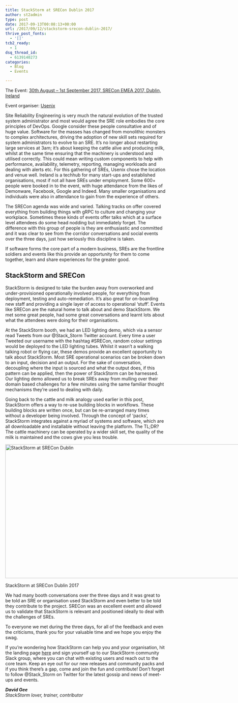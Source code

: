 ```yaml
---
title: StackStorm at SRECon Dublin 2017
author: st2admin
type: post
date: 2017-09-13T00:08:13+00:00
url: /2017/09/12/stackstorm-srecon-dublin-2017/
thrive_post_fonts:
  - '[]'
tcb2_ready:
  - 1
dsq_thread_id:
  - 6139140273
categories:
  - Blog
  - Events

---
```

The Event: <a href="https://www.usenix.org/conference/srecon17europe" target="_blank" rel="noopener">30th August &#8211; 1st September 2017, SRECon EMEA 2017, Dublin, Ireland</a>

Event organiser: <a href="https://www.usenix.org/" target="_blank" rel="noopener">Usenix</a>

Site Reliability Engineering is very much the natural evolution of the trusted system administrator and most would agree the SRE role embodies the core principles of DevOps. Google consider these people consultative and of huge value. Software for the masses has changed from monolithic monsters to complex architectures, driving the adoption of new skill sets required for system administrators to evolve to an SRE. It’s no longer about restarting large services at 3am; it’s about keeping the cattle alive and producing milk, whilst at the same time ensuring that the machinery is understood and utilised correctly. This could mean writing custom components to help with performance, availability, telemetry, reporting, managing workloads and dealing with alerts etc. For this gathering of SREs, Usenix chose the location and venue well. Ireland is a techhub for many start-ups and established organisations, most if not all have SREs under employment. Some 600+ people were booked in to the event, with huge attendance from the likes of Demonware, Facebook, Google and Indeed. Many smaller organisations and individuals were also in attendance to gain from the experience of others.

<!--more-->The SRECon agenda was wide and varied. Talking tracks on offer covered everything from building things with gRPC to culture and changing your workplace. Sometimes these kinds of events offer talks which at a surface level attendees do some head nodding but immediately forget. The difference with this group of people is they are enthusiastic and committed and it was clear to see from the corridor conversations and social events over the three days, just how seriously this discipline is taken.

If software forms the core part of a modern business, SREs are the frontline soldiers and events like this provide an opportunity for them to come together, learn and share experiences for the greater good.

## StackStorm and SRECon

StackStorm is designed to take the burden away from overworked and under-provisioned operationally involved people, for everything from deployment, testing and auto-remediation. It’s also great for on-boarding new staff and providing a single layer of access to operational ‘stuff’. Events like SRECon are the natural home to talk about and demo StackStorm. We met some great people, had some great conversations and learnt lots about what the attendees were doing for their organisations.

At the StackStorm booth, we had an LED lighting demo, which via a sensor read Tweets from our @Stack_Storm Twitter account. Every time a user Tweeted our username with the hashtag #SRECon, random colour settings would be deployed to the LED lighting tubes. Whilst it wasn’t a walking talking robot or flying car, these demos provide an excellent opportunity to talk about StackStorm. Most SRE operational scenarios can be broken down to an input, decision and an output. For the sake of conversation, decoupling where the input is sourced and what the output does, if this pattern can be applied, then the power of StackStorm can be harnessed. Our lighting demo allowed us to break SREs away from mulling over their domain based challenges for a few minutes using the same familiar thought mechanisms they’re used to dealing with daily.

Going back to the cattle and milk analogy used earlier in this post, StackStorm offers a way to re-use building blocks in workflows. These building blocks are written once, but can be re-arranged many times without a developer being involved. Through the concept of ‘packs’, StackStorm integrates against a myriad of systems and software, which are all downloadable and installable without leaving the platform. The TL;DR? The cattle machinery can be operated by a wider skill set, the quality of the milk is maintained and the cows give you less trouble.

<div id="attachment_7111" style="width: 910px" class="wp-caption aligncenter">
  <img aria-describedby="caption-attachment-7111" loading="lazy" src="https://stackstorm.com/wp/wp-content/uploads/2017/09/stackstorm-srecon-dublin.jpg" alt="StackStorm at SRECon Dublin" width="900" height="421" class="wp-image-7111 size-full" srcset="https://stackstorm.com/wp/wp-content/uploads/2017/09/stackstorm-srecon-dublin.jpg 900w, https://stackstorm.com/wp/wp-content/uploads/2017/09/stackstorm-srecon-dublin-150x70.jpg 150w, https://stackstorm.com/wp/wp-content/uploads/2017/09/stackstorm-srecon-dublin-300x140.jpg 300w, https://stackstorm.com/wp/wp-content/uploads/2017/09/stackstorm-srecon-dublin-768x359.jpg 768w, https://stackstorm.com/wp/wp-content/uploads/2017/09/stackstorm-srecon-dublin-80x37.jpg 80w, https://stackstorm.com/wp/wp-content/uploads/2017/09/stackstorm-srecon-dublin-220x103.jpg 220w, https://stackstorm.com/wp/wp-content/uploads/2017/09/stackstorm-srecon-dublin-214x100.jpg 214w, https://stackstorm.com/wp/wp-content/uploads/2017/09/stackstorm-srecon-dublin-280x131.jpg 280w, https://stackstorm.com/wp/wp-content/uploads/2017/09/stackstorm-srecon-dublin-510x238.jpg 510w, https://stackstorm.com/wp/wp-content/uploads/2017/09/stackstorm-srecon-dublin-750x351.jpg 750w" sizes="(max-width: 900px) 100vw, 900px" />
  
  <p id="caption-attachment-7111" class="wp-caption-text">
    StackStorm at SRECon Dublin 2017
  </p>
</div>

We had many booth conversations over the three days and it was great to be told an SRE or organisation used StackStorm and even better to be told they contribute to the project. SRECon was an excellent event and allowed us to validate that StackStorm is relevant and positioned ideally to deal with the challenges of SREs.

To everyone we met during the three days, for all of the feedback and even the criticisms, thank you for your valuable time and we hope you enjoy the swag.

If you’re wondering how StackStorm can help you and your organisation, hit the landing page [here][1] and sign yourself up to our StackStorm community Slack group, where you can chat with existing users and reach out to the core team. Keep an eye out for our new releases and community packs and if you think there’s a gap, come and join the fun and contribute! Don’t forget to follow @Stack_Storm on Twitter for the latest gossip and news of meet-ups and events.

**_David Gee_**  
 _StackStorm lover, trainer, contributor_

 [1]: /